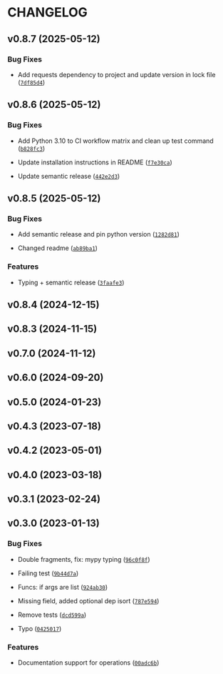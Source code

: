 # CHANGELOG


## v0.8.7 (2025-05-12)

### Bug Fixes

- Add requests dependency to project and update version in lock file
  ([`7df85d4`](https://github.com/jhnnsrs/turms/commit/7df85d4d40b1f435e6f2040576203b0307cd5261))


## v0.8.6 (2025-05-12)

### Bug Fixes

- Add Python 3.10 to CI workflow matrix and clean up test command
  ([`b828fc3`](https://github.com/jhnnsrs/turms/commit/b828fc39f983e7dc7fae241cb5efa15ff0fcc051))

- Update installation instructions in README
  ([`f7e30ca`](https://github.com/jhnnsrs/turms/commit/f7e30ca7c2b7d9800b8144b740cb07e1db150c37))

- Update semantic release
  ([`442e2d3`](https://github.com/jhnnsrs/turms/commit/442e2d38912e2cef195d390e022ed655ccb3991a))


## v0.8.5 (2025-05-12)

### Bug Fixes

- Add semantic release and pin python version
  ([`1282d81`](https://github.com/jhnnsrs/turms/commit/1282d81a52e1975463f70a1650ea5fca16ba3c4c))

- Changed readme
  ([`ab89ba1`](https://github.com/jhnnsrs/turms/commit/ab89ba17e0fe31600a9c7d19c08810e6c95cd60f))

### Features

- Typing + semantic release
  ([`3faafe3`](https://github.com/jhnnsrs/turms/commit/3faafe31d2d8337f411d9976e673c1f5b04a3b60))


## v0.8.4 (2024-12-15)


## v0.8.3 (2024-11-15)


## v0.7.0 (2024-11-12)


## v0.6.0 (2024-09-20)


## v0.5.0 (2024-01-23)


## v0.4.3 (2023-07-18)


## v0.4.2 (2023-05-01)


## v0.4.0 (2023-03-18)


## v0.3.1 (2023-02-24)


## v0.3.0 (2023-01-13)

### Bug Fixes

- Double fragments, fix: mypy typing
  ([`96c0f8f`](https://github.com/jhnnsrs/turms/commit/96c0f8f2f219a7fb36c3022af3da082713289a71))

- Failing test
  ([`9b44d7a`](https://github.com/jhnnsrs/turms/commit/9b44d7a95171cd13a38b9e7baed9a8047845f59b))

- Funcs: if args are list
  ([`924ab30`](https://github.com/jhnnsrs/turms/commit/924ab303e889b7a403db7334a1b2b128264130d8))

- Missing field, added optional dep isort
  ([`787e594`](https://github.com/jhnnsrs/turms/commit/787e594e4df591b682abc69be184a778823aa094))

- Remove tests
  ([`dcd599a`](https://github.com/jhnnsrs/turms/commit/dcd599a72b87d9d764f4d3b4dfdc56b60aef8312))

- Typo
  ([`0425017`](https://github.com/jhnnsrs/turms/commit/0425017f66a8e22d922fba30c3a48c9bf2d359ed))

### Features

- Documentation support for operations
  ([`00adc6b`](https://github.com/jhnnsrs/turms/commit/00adc6b13fb68d2b479bd5135f1235efc9172f44))
